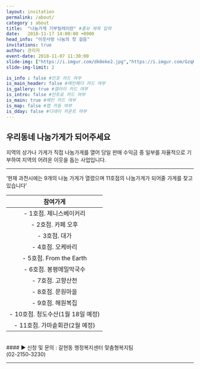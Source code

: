 ```yaml
---
layout: invitation
permalink: /about/
category : about
title:  "나눔가게 기부릴레이란" #홍보 제목 입력
date:   2018-11-17 14:00:00 +0900
head_info: "이웃사랑 나눔의 첫 걸음"
invitations: true
author: 관리자
event-date: 2018-11-07 11:30:00
slide-img: ["https://i.imgur.com/dk0eke2.jpg","https://i.imgur.com/GzqKPoF.jpg","https://i.imgur.com/VqRWaPJ.jpg","https://i.imgur.com/EB2lSVL.jpg","https://i.imgur.com/Kk3K0GK.jpg","https://i.imgur.com/gILdgIN.jpg","https://i.imgur.com/SXgPclN.jpg","https://i.imgur.com/hxVySLz.jpg","https://i.imgur.com/GZxotxw.jpg","https://i.imgur.com/UkUnbcN.jpg","https://i.imgur.com/d6dv4d1.jpg","https://i.imgur.com/RG1iejn.jpg","https://i.imgur.com/T5Up7xF.jpg","https://i.imgur.com/rPfBhAc.jpg","https://i.imgur.com/UVng4nb.jpg","https://i.imgur.com/jzBhJ1E.jpg"]
slide-img-limit: 2

is_info : false #인포 카드 여부
is_main_header: false #메인헤더 카드 여부
is_gallery: true #갤러리 카드 여부
is_intro: false #인트로 카드 여부
is_main: true #메인 카드 여부
is_map: false #맵 카등 여부
is_dday: false #디데이 카운트 여부
---
```

<!-- 홍보 주요 내용 입력 -->

## **우리동네 나눔가게가 되어주세요**

지역의 상가나 가게가 직접 나눔가게를 열어
당일 판매 수익금 중 일부를 자율적으로 기부하여
지역의 어려운 이웃을 돕는 사업입니다.

---

‘현재 과천시에는 9개의 나눔 가게가 열렸으며
11호점의 나눔가게가 되어줄 가게를 찾고 있습니다’

| 참여가게 |
|:------:|
| - 1호점. 제니스베이커리 |
| - 2호점. 카페 오후 |
| - 3호점. 대가 |
| - 4호점. 오케바리 |
| - 5호점. From the Earth |
| - 6호점. 봉평메밀막국수 |
| - 7호점. 고향산천 |
| - 8호점. 문원마을 |
| - 9호점. 해원복집 |
| - 10호점. 청도수산(1월 18일 예정) |
| - 11호점. 가마솥회관(2월 예정) |


<br>
#### ▶ 신청 및 문의 : 갈현동 행정복지센터 맞춤형복지팀<br>(02-2150-3230)


---
